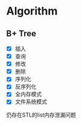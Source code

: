 # Algorithm

## B+ Tree

- [x] 插入
- [x] 查询
- [x] 修改
- [X] 删除
- [X] 序列化
- [X] 反序列化
- [X] 全内存模式
- [X] 文件系统模式

仍存在STL的list内存泄漏问题
